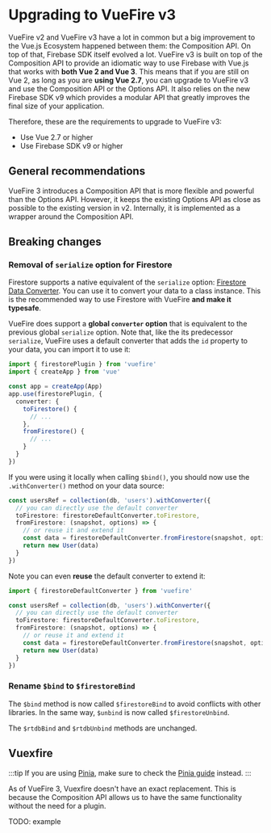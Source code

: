 # Upgrading to VueFire v3

VueFire v2 and VueFire v3 have a lot in common but a big improvement to the Vue.js Ecosystem happened between them: the Composition API. On top of that, Firebase SDK itself evolved a lot. VueFire v3 is built on top of the Composition API to provide an idiomatic way to use Firebase with Vue.js that works with **both Vue 2 and Vue 3**. This means that if you are still on Vue 2, as long as you are **using Vue 2.7**, you can upgrade to VueFire v3 and use the Composition API or the Options API. It also relies on the new Firebase SDK v9 which provides a modular API that greatly improves the final size of your application.

Therefore, these are the requirements to upgrade to VueFire v3:

- Use Vue 2.7 or higher
- Use Firebase SDK v9 or higher

## General recommendations

VueFire 3 introduces a Composition API that is more flexible and powerful than the Options API. However, it keeps the existing Options API as close as possible to the existing version in v2. Internally, it is implemented as a wrapper around the Composition API.

## Breaking changes

### Removal of `serialize` option for Firestore

Firestore supports a native equivalent of the `serialize` option: [Firestore Data Converter](https://firebase.google.com/docs/firestore/query-data/get-data#custom_objects). You can use it to convert your data to a class instance. This is the recommended way to use Firestore with VueFire **and make it typesafe**.

VueFire does support a **global `converter` option** that is equivalent to the previous global `serialize` option. Note that, like the its predecessor `serialize`, VueFire uses a default converter that adds the `id` property to your data, you can import it to use it:

```ts
import { firestorePlugin } from 'vuefire'
import { createApp } from 'vue'

const app = createApp(App)
app.use(firestorePlugin, {
  converter: {
    toFirestore() {
      // ...
    },
    fromFirestore() {
      // ...
    }
  }
})
```

If you were using it locally when calling `$bind()`, you should now use the `.withConverter()` method on your data source:

```ts
const usersRef = collection(db, 'users').withConverter({
  // you can directly use the default converter
  toFirestore: firestoreDefaultConverter.toFirestore,
  fromFirestore: (snapshot, options) => {
    // or reuse it and extend it
    const data = firestoreDefaultConverter.fromFirestore(snapshot, options)
    return new User(data)
  }
})
```

Note you can even **reuse** the default converter to extend it:

```ts
import { firestoreDefaultConverter } from 'vuefire'

const usersRef = collection(db, 'users').withConverter({
  // you can directly use the default converter
  toFirestore: firestoreDefaultConverter.toFirestore,
  fromFirestore: (snapshot, options) => {
    // or reuse it and extend it
    const data = firestoreDefaultConverter.fromFirestore(snapshot, options)
    return new User(data)
  }
})
```

### Rename `$bind` to `$firestoreBind`

The `$bind` method is now called `$firestoreBind` to avoid conflicts with other libraries. In the same way, `$unbind` is now called `$firestoreUnbind`.

The `$rtdbBind` and `$rtdbUnbind` methods are unchanged.

## Vuexfire

:::tip
If you are using [Pinia](https://pinia.vuejs.org/), make sure to check the [Pinia guide](./subscriptions-external.md#pinia) instead.
:::

As of VueFire 3, Vuexfire doesn't have an exact replacement. This is because the Composition API allows us to have the same functionality without the need for a plugin.

TODO: example

